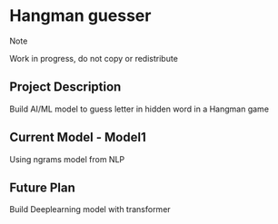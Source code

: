 # Hangman guesser
>[!NOTE]
>Work in progress, do not copy or redistribute
## Project Description
Build AI/ML model to guess letter in hidden word in a Hangman game

## Current Model - Model1
Using ngrams model from NLP
## Future Plan
Build Deeplearning model with transformer
